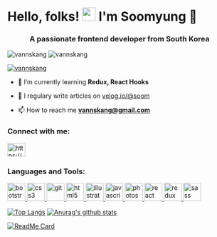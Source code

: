 
# Hello, folks! <img src="https://raw.githubusercontent.com/MartinHeinz/MartinHeinz/master/wave.gif" width="30px"> I'm Soomyung 👋

<h3 align="center">A passionate frontend developer from South Korea</h3>

<p align="left"> <img src="https://komarev.com/ghpvc/?username=vannskang&label=Profile%20views&color=0e75b6&style=flat" alt="vannskang" /> <img src="https://hits.seeyoufarm.com/api/count/incr/badge.svg?url=https%3A%2F%2Fgithub.com%2FVannsKang%2Fhit-counter&count_bg=%23C83D80&title_bg=%2318153B&icon=nucleo.svg&icon_color=%23E7E7E7&title=soom&edge_flat=false" alt="vannskang" />  </p>

<p align="left"> <a href="https://github.com/ryo-ma/github-profile-trophy"><img src="https://github-profile-trophy.vercel.app/?username=vannskang" alt="vannskang" /></a> </p>

- 🌱 I’m currently learning **Redux, React Hooks**

- 📝 I regulary write articles on [velog.io/@soom](velog.io/@soom)

- 📫 How to reach me **vannskang@gmail.com**

<h3 align="left">Connect with me:</h3>
<p align="left">
<a href="https://www.linkedin.com/in/soomyungkang/" target="blank"><img align="center" src="https://cdn.jsdelivr.net/npm/simple-icons@3.0.1/icons/linkedin.svg" alt="https://www.linkedin.com/in/soomyungkang/" height="30" width="40" /></a>
</p>

<h3 align="left">Languages and Tools:</h3>
<p align="left"> <a href="https://getbootstrap.com" target="_blank"> <img src="https://devicons.github.io/devicon/devicon.git/icons/bootstrap/bootstrap-plain.svg" alt="bootstrap" width="40" height="40"/> </a> <a href="https://www.w3schools.com/css/" target="_blank"> <img src="https://devicons.github.io/devicon/devicon.git/icons/css3/css3-original-wordmark.svg" alt="css3" width="40" height="40"/> </a> <a href="https://git-scm.com/" target="_blank"> <img src="https://www.vectorlogo.zone/logos/git-scm/git-scm-icon.svg" alt="git" width="40" height="40"/> </a> <a href="https://www.w3.org/html/" target="_blank"> <img src="https://devicons.github.io/devicon/devicon.git/icons/html5/html5-original-wordmark.svg" alt="html5" width="40" height="40"/> </a> <a href="https://www.adobe.com/in/products/illustrator.html" target="_blank"> <img src="https://www.vectorlogo.zone/logos/adobe_illustrator/adobe_illustrator-icon.svg" alt="illustrator" width="40" height="40"/> </a> <a href="https://developer.mozilla.org/en-US/docs/Web/JavaScript" target="_blank"> <img src="https://devicons.github.io/devicon/devicon.git/icons/javascript/javascript-original.svg" alt="javascript" width="40" height="40"/> </a> <a href="https://www.photoshop.com/en" target="_blank"> <img src="https://devicons.github.io/devicon/devicon.git/icons/photoshop/photoshop-plain.svg" alt="photoshop" width="40" height="40"/> </a> <a href="https://reactjs.org/" target="_blank"> <img src="https://devicons.github.io/devicon/devicon.git/icons/react/react-original-wordmark.svg" alt="react" width="40" height="40"/> </a> <a href="https://redux.js.org" target="_blank"> <img src="https://devicons.github.io/devicon/devicon.git/icons/redux/redux-original.svg" alt="redux" width="40" height="40"/> </a> <a href="https://sass-lang.com" target="_blank"> <img src="https://devicons.github.io/devicon/devicon.git/icons/sass/sass-original.svg" alt="sass" width="40" height="40"/> </a> </p>


<span align="center">[![Top Langs](https://github-readme-stats.vercel.app/api/top-langs/?username=VannsKang&layout=compact&theme=buefy&align=center)](https://github.com/VannsKang/)</span>
<span align="center">[![Anurag's github stats](https://github-readme-stats.vercel.app/api?username=VannsKang&show_icons=true&theme=buefy&align=center)](https://github.com/VannsKang/github-readme-stats)</span>

[![ReadMe Card](https://github-readme-stats.vercel.app/api/pin/?username=wecode-bootcamp-korea&repo=13-brokurly-frontend&theme=buefy&align=center)](https://github.com/wecode-bootcamp-korea/13-brokurly-frontend)

<!--
### Hi there 👋

**VannsKang/vannskang** is a ✨ _special_ ✨ repository because its `README.md` (this file) appears on your GitHub profile.
Here are some ideas to get you started:

- 🔭 I’m currently working on ...
- 🌱 I’m currently learning ...
- 👯 I’m looking to collaborate on ...
- 🤔 I’m looking for help with ...
- 💬 Ask me about ...
- 📫 How to reach me: ...
- 😄 Pronouns: ...
- ⚡ Fun fact: ...
-->
